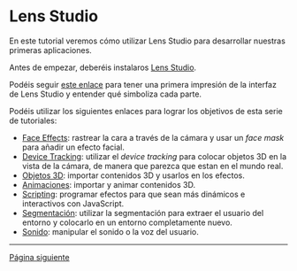 # Lens Studio

En este tutorial veremos cómo utilizar Lens Studio para desarrollar nuestras primeras aplicaciones.

Antes de empezar, deberéis instalaros [Lens Studio](https://ar.snap.com/download?lang=en-US). 

Podéis seguir [este enlace](Studio.md) para tener una primera impresión de la interfaz de Lens Studio y entender qué simboliza cada parte.

Podéis utilizar los siguientes enlaces para lograr los objetivos de esta serie de tutoriales:

- [Face Effects](Face-Effects.md): rastrear la cara a través de la cámara y usar un _face mask_ para añadir un efecto facial.
- [Device Tracking](Device-Tracking.md): utilizar el _device tracking_ para colocar objetos 3D en la vista de la cámara, de manera que parezca que estan en el mundo real.
- [Objetos 3D](Objetos-3D.md): importar contenidos 3D y usarlos en los efectos.
- [Animaciones](Animaciones.md): importar y animar contenidos 3D.
- [Scripting](Scripting.md): programar efectos para que sean más dinámicos e interactivos con JavaScript.
- [Segmentación](Segmentación.md): utilizar la segmentación para extraer el usuario del entorno y colocarlo en un entorno completamente nuevo.
- [Sonido](Sonido.md): manipular el sonido o la voz del usuario.

---
[Página siguiente](Studio.md)
